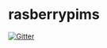 # rasberrypims

[![Gitter](https://badges.gitter.im/Join%20Chat.svg)](https://gitter.im/srinivasraopittlavenkata/rasberrypims?utm_source=badge&utm_medium=badge&utm_campaign=pr-badge&utm_content=badge)